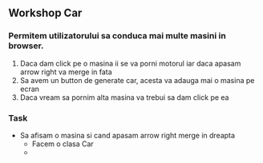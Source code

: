 ## Workshop Car

### Permitem utilizatorului sa conduca mai multe masini in browser.

1. Daca dam click pe o masina ii se va porni motorul iar daca apasam arrow right va merge in fata
2. Sa avem un button de generate car, acesta va adauga mai o masina pe ecran
3. Daca vream sa pornim alta masina va trebui sa dam click pe ea

### Task

- Sa afisam o masina si cand apasam arrow right merge in dreapta
  - Facem o clasa Car
  -
